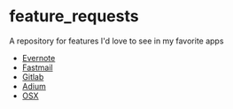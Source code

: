 feature_requests
================

A repository for features I'd love to see in my favorite apps

* [Evernote](evernote.md)
* [Fastmail](fastmail.md)
* [Gitlab](gitlab.md)
* [Adium](adium.md)
* [OSX](osx.md)
